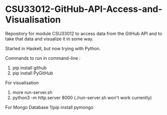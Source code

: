 # CSU33012-GitHub-API-Access-and-Visualisation
Repository for module CSU33012 to access data from the GitHub API and to take that data and visualize it in some way.

Started in Haskell, but now trying with Python.

Commands to run in command-line :

1) pip install github
2) pip install PyGitHub

For visualisation
1) more run-server.sh
2) python3 -m http.server 8000   (./run-server.sh won't work currently)

For Mongo Database
1)pip install pymongo
